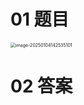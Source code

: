 # 01 题目

<img src="https://cvp.oss-cn-shanghai.aliyuncs.com/202501041425194.png" alt="image-20250104142535101" style="zoom:50%;" />



# 02 答案

